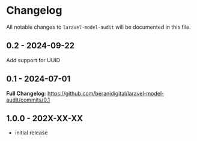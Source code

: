 # Changelog

All notable changes to `laravel-model-audit` will be documented in this file.

## 0.2 - 2024-09-22

Add support for UUID

## 0.1 - 2024-07-01

**Full Changelog**: https://github.com/beranidigital/laravel-model-audit/commits/0.1

## 1.0.0 - 202X-XX-XX

- initial release
